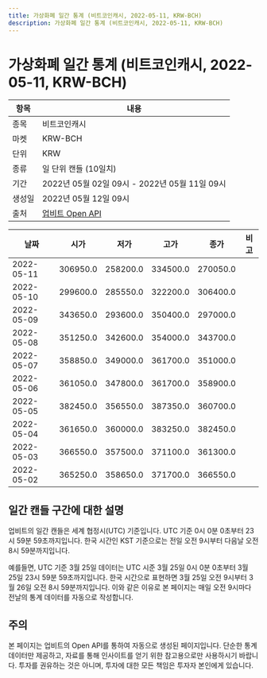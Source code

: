 ```yaml
---
title: 가상화폐 일간 통계 (비트코인캐시, 2022-05-11, KRW-BCH)
description: 가상화폐 일간 통계 (비트코인캐시, 2022-05-11, KRW-BCH)
---
```



가상화폐 일간 통계 (비트코인캐시, 2022-05-11, KRW-BCH)
===

|항목|내용|
|--|--|
|종목|비트코인캐시|
|마켓|KRW-BCH|
|단위|KRW|
|종류|일 단위 캔들 (10일치)|
|기간|2022년 05월 02일 09시 - 2022년 05월 11일 09시|
|생성일|2022년 05월 12일 09시|
|출처|[업비트 Open API](https://docs.upbit.com)|


|날짜|시가|저가|고가|종가|비고|
|--|--|--|--|--|--|
|2022-05-11|306950.0|258200.0|334500.0|270050.0|    |
|2022-05-10|299600.0|285550.0|322200.0|306400.0|    |
|2022-05-09|343650.0|293600.0|350400.0|297000.0|    |
|2022-05-08|351250.0|342600.0|354000.0|343700.0|    |
|2022-05-07|358850.0|349000.0|361700.0|351000.0|    |
|2022-05-06|361050.0|347800.0|361700.0|358900.0|    |
|2022-05-05|382450.0|356550.0|387350.0|360700.0|    |
|2022-05-04|361650.0|360000.0|383250.0|382450.0|    |
|2022-05-03|366550.0|357500.0|371100.0|361300.0|    |
|2022-05-02|365250.0|358650.0|371700.0|366550.0|    |


일간 캔들 구간에 대한 설명
---


업비트의 일간 캔들은 세계 협정시(UTC) 기준입니다. 
UTC 기준 0시 0분 0초부터 23시 59분 59초까지입니다. 
한국 시간인 KST 기준으로는 전일 오전 9시부터 다음날 오전 8시 59분까지입니다. 


예를들면, UTC 기준 3월 25일 데이터는 UTC 시준 3월 25일 0시 0분 0초부터 3월 25일 23시 59분 59초까지입니다. 
한국 시간으로 표현하면 3월 25일 오전 9시부터 3월 26일 오전 8시 59분까지입니다. 
이와 같은 이유로 본 페이지는 매일 오전 9시마다 전날의 통계 데이터를 자동으로 작성합니다. 


주의
---


본 페이지는 업비트의 Open API를 통하여 자동으로 생성된 페이지입니다. 
단순한 통계 데이터만 제공하고, 자료를 통해 인사이트를 얻기 위한 참고용으로만 사용하시기 바랍니다. 
투자를 권유하는 것은 아니며, 투자에 대한 모든 책임은 투자자 본인에게 있습니다. 
